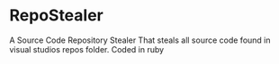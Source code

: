 # RepoStealer
A Source Code Repository Stealer That steals all source code found in visual studios repos folder. Coded in ruby
